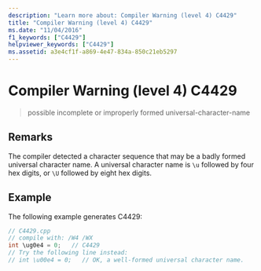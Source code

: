 ```yaml
---
description: "Learn more about: Compiler Warning (level 4) C4429"
title: "Compiler Warning (level 4) C4429"
ms.date: "11/04/2016"
f1_keywords: ["C4429"]
helpviewer_keywords: ["C4429"]
ms.assetid: a3e4cf1f-a869-4e47-834a-850c21eb5297
---
```

# Compiler Warning (level 4) C4429

> possible incomplete or improperly formed universal-character-name

## Remarks

The compiler detected a character sequence that may be a badly formed universal character name. A universal character name is `\u` followed by four hex digits, or `\U` followed by eight hex digits.

## Example

The following example generates C4429:

```cpp
// C4429.cpp
// compile with: /W4 /WX
int \ug0e4 = 0;   // C4429
// Try the following line instead:
// int \u00e4 = 0;   // OK, a well-formed universal character name.
```
